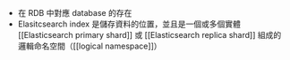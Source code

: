 - 在 RDB 中對應 database 的存在
- Elasitcsearch index 是儲存資料的位置，並且是一個或多個實體 [[Elasticsearch primary shard]] 或 [[Elasticsearch replica shard]] 組成的邏輯命名空間（[[logical namespace]]）
